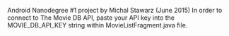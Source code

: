 Android Nanodegree #1 project by Michal Stawarz (June 2015)
In order to connect to The Movie DB API, paste your API key into the MOVIE_DB_API_KEY string within MovieListFragment.java file.